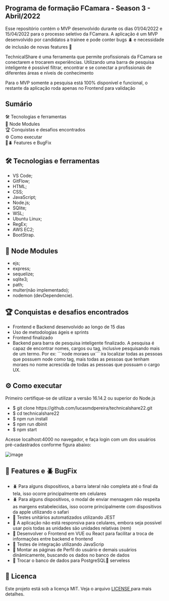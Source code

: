 <h2>Programa de formação FCamara - Season 3 - Abril/2022</h2>

<p>Esse repositório contém o MVP desenvolvido durante os dias 01/04/2022 e 15/04/2022 para o processo seletivo da FCamara. A aplicação é um MVP desenvolvido por candidatos a trainee e pode conter bugs 🪲 e necessidade de inclusão de novas features 📅</p>

<p>TechnicalShare é uma ferramenta que permite profissionais da FCamara se conectarem e trocarem experiências. Utilizando uma barra de pesquisa inteligente é possível filtrar, encontrar e se conectar a profissionais de diferentes áreas  e níveis de conhecimento</p>

<p>Para o MVP somente a pesquisa está 100% disponível e funcional, o restante da aplicação roda apenas no Frontend para validação</p>

## Sumário
🛠️ Tecnologias e ferramentas<br>
💾 Node Modules<br>
🏆 Conquistas e desafios encontrados<br>
⚙️ Como executar<br>
📅🪲 Features e BugFix<br>


## 🛠️ Tecnologias e ferramentas
<ul>
  <li>VS Code;</li>
  <li>GitFlow;</li>
  <li>HTML;</li>
  <li>CSS;</li>
  <li>JavaScript;</li>
  <li>Node.js;</li>
  <li>SQlite;</li>
  <li>WSL;</li>
  <li>Ubuntu Linux;</li>
  <li>RegEx;</li>
  <li>AWS EC2;</li>
  <li>BootStrap.</li>
</ul> 

## 💾 Node Modules
<ul>
  <li>ejs;</li>
  <li>express;</li>
  <li>sequelize;</li>
  <li>sqlite3;</li>
  <li>path;</li>
  <li>multer(não implementado);</li>
  <li>nodemon (devDependencie).</li>
</ul> 

## 🏆 Conquistas e desafios encontrados
<ul>
  <li>Frontend e Backend desenvolvido ao longo de 15 dias</li>
  <li>Uso de metodologias ágeis e sprints</li>
  <li>Frontend finalizado</li>
  <li>Backend para barra de pesquisa inteligente finalizado. A pesquisa é capaz de encontrar nomes, cargos ou tag, inclusive pesquisando mais de um termo. Por ex: ```node moraes ux``` ira localizar todas as pessoas que possuem node como tag, mais todas as pessoas que tenham moraes no nome acrescida de todas as pessoas que possuam o cargo UX.</li>
</ul>

## ⚙️ Como executar
<p>Primeiro certifique-se de utilizar a versão 16.14.2 ou superior do Node.js</p>

<ul>
  <li> $ git clone https://github.com/lucasmdpereira/technicalshare22.git</li>
  <li> $ cd technicalshare22</li>
  <li> $ npm run install</li>
  <li> $ npm run dbinit</li>
  <li> $ npm start</li>
</ul>

<p> Acesse localhost:4000 no navegador, e faça login com um dos usuários pré-cadastrados conforme figura abaixo:</p>

![image](https://user-images.githubusercontent.com/73071973/163655739-37aac0b6-d1cb-4597-b3a1-085510c87154.png)

## 📅 Features e 🪲 BugFix
<ul>
  <li>🪲 Para alguns dispositivos, a barra lateral não completa até o final da tela, isso ocorre principalmente em celulares</li>
  <li>🪲 Para alguns dispositivos, o modal de enviar mensagem não respeita as margens estabelecidas, isso ocorre principalmente com dispositivos da apple utilizando o safari</li>
  <li>📅 Testes unitários automatizados utilizando JEST </li>
  <li>📅 A aplicação não está responsiva para celulares, embora seja possível usar pois todas as unidades são unidades relativas (rem) </li>
  <li>📅 Desenvolver o Frontend em VUE ou React para facilitar a troca de informações entre backend e frontend </li>
  <li>📅 Testes de integração utilizando JavaScrip</li>
  <li>📅 Montar as páginas de Perfil do usuário e demais usuários dinâmicamente, buscando os dados no banco de dados</li>
  <li>📅 Trocar o banco de dados para PostgreSQL🐘 serveless</li>
</ul>


## 📝 Licenca
<p>Este projeto está sob a licença MIT. Veja o arquivo <a href="https://github.com/lucasmdpereira/nlwtogether2020_origin/blob/main/LICENSE.md"> LICENSE </a> para mais detalhes.<p>
